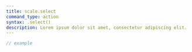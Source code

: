 ```yaml
---
title: scale.select
command_type: action
syntax: .select()
description: Lorem ipsum dolor sit amet, consectetur adipiscing elit.
---
```


```javascript
// example
```
